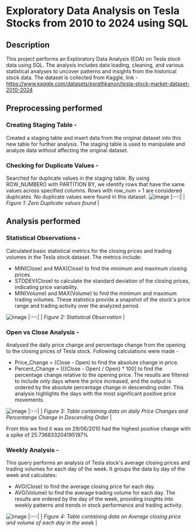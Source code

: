 # Exploratory Data Analysis on Tesla Stocks from 2010 to 2024 using SQL


## Description
This project performs an Exploratory Data Analysis (EDA) on Tesla stock data using SQL. The analysis includes data loading, cleaning, and various statistical analyses to uncover patterns and insights from the historical stock data.
The dataset is collected from Kaggle, link - https://www.kaggle.com/datasets/esrathkanon/tesla-stock-market-dataset-2010-2024

## Preprocessing performed

### Creating Staging Table - 
Created a staging table and insert data from the original dataset into this new table for further analysis. The staging table is used to manipulate and analyze data without affecting the original dataset.

### Checking for Duplicate Values - 
Searched for duplicate values in the staging table. By using ROW_NUMBER() with PARTITION BY, we identify rows that have the same values across specified columns. Rows with row_num > 1 are considered duplicates. No duplicate values were found in this dataset.
![image](https://github.com/user-attachments/assets/092d0ba9-5bfb-4f50-a921-93ddfc02ea9a)
|:--:|
| *Figure 1: Zero Duplicate values found* |

## Analysis performed

### Statistical Observations - 
Calculated basic statistical metrics for the closing prices and trading volumes in the Tesla stock dataset. The metrics include:

- MIN(Close) and MAX(Close) to find the minimum and maximum closing prices.
- STDDEV(Close) to calculate the standard deviation of the closing prices, indicating price variability.
- MIN(Volume) and MAX(Volume) to find the minimum and maximum trading volumes.
These statistics provide a snapshot of the stock's price range and trading activity over the analyzed period.

![image](https://github.com/user-attachments/assets/fefbe775-b65f-4962-87e0-278a3dc4a339)
|:--:|
| *Figure 2: Statistical Observation* |

### Open vs Close Analysis - 
Analysed the daily price change and percentage change from the opening to the closing prices of Tesla stock. Following calculations were made - 
- Price_Change = (Close - Open) to find the absolute change in price.
- Percent_Change = [{(Close - Open) / Open} * 100] to find the percentage change relative to the opening price.
The results are filtered to include only days where the price increased, and the output is ordered by the absolute percentage change in descending order. This analysis highlights the days with the most significant positive price movements.

![image](https://github.com/user-attachments/assets/daa97118-b00b-48cc-a002-a59f42505c2c)
|:--:|
| *Figure 3: Table containing data on daily Price Changes and Percentange Change in Descending Order* |

From this we find it was on 29/06/2010 had the highest positive change with a spike of 25.736833204195197%

### Weekly Analysis - 
This query performs an analysis of Tesla stock's average closing prices and trading volumes for each day of the week. It groups the data by day of the week and calculates:
- AVG(Close) to find the average closing price for each day.
- AVG(Volume) to find the average trading volume for each day.
The results are ordered by the day of the week, providing insights into weekly patterns and trends in stock performance and trading activity.

![image](https://github.com/user-attachments/assets/9dd89947-24eb-4dd3-87a4-495c40b657f5)
|:--:|
| *Figure 4: Table containing data on Average closing price and volume of each day in the week* |









